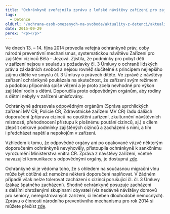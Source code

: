 ```yaml
---
title: "Ochránkyně zveřejnila zprávu z loňské návštěvy zařízení pro zajištění cizinců"
tags:
  - Detence
oldUrl: "/ochrana-osob-omezenych-na-svobode/aktuality-z-detenci/aktuality-z-detenci-2015/ochrankyne-zverejnila-zpravu-z-lonske-navstevy-zarizeni-pro-zajisteni-cizincu/"
date: 2015-09-29
perex: "<p></p>"
---
```


<!-- imported from the old website -->

<p>Ve dnech 13. – 14. října 2014 provedla veřejná ochránkyně práv, coby národní preventivní mechanismus, systematickou návštěvu Zařízení pro zajištění cizinců Bělá – Jezová. Zjistila, že podmínky pro pobyt dětí v zařízení nejsou v souladu s požadavky čl. 3 Úmluvy o ochraně lidských práv a základních svobod a nejsou rovněž slučitelné s principem nejlepšího zájmu dítěte ve smyslu čl. 3 Úmluvy o právech dítěte. Ve zprávě z návštěvy zařízení ochránkyně poukázala na skutečnost, že zařízení svým režimem a podobou připomíná spíše vězení a je proto zcela nevhodné pro výkon zajištění rodin s dětmi. Doporučila proto odpovědným orgánům, aby rodiny s dětmi nebyly v zařízení umisťovány. </p><p>Ochránkyně adresovala odpovědným orgánům (Správa uprchlických zařízení MV ČR, Policie ČR, Zdravotnické zařízení MV ČR) řadu dalších doporučení (příprava cizinců na opuštění zařízení, zkulturnění návštěvních místností, přehodnocení přístupu k plošnému poutání cizinců, aj.) s cílem zlepšit celkové podmínky zajištěných cizinců a zacházení s nimi, a tím i předcházet napětí a nepokojům v zařízení. </p><p>Vzhledem k tomu, že odpovědné orgány ani po opakované výzvě některým doporučením ochránkyně nevyhověly, přistoupila ochránkyně k sankčnímu vyrozumění Ministerstva vnitra ČR. Zpráva z návštěvy zařízení, včetně navazující komunikace s odpovědnými orgány, je dostupná <a href="http://www.ochrance.cz/ochrana-osob-omezenych-na-svobode/zarizeni/zarizeni-pro-cizince/" target="_blank">zde</a>. </p><p>O<a name="_GoBack"></a>chránkyně si je vědoma toho, že s ohledem na současnou migrační vlnu může být obtížné až nemožné některá doporučení naplňovat. V žádném případě však nelze tolerovat zacházení s cizinci porušující čl. čl. 3 Úmluvy (zákaz špatného zacházení). Shodně ochránkyně posuzuje zacházení s dalšími ohroženými skupinami obyvatel (viz nedávné návštěvy domovů pro seniory, neregistrovaných zařízení, či léčeben dlouhodobě nemocných). Zprávu o činnosti národního preventivního mechanismu pro rok 2014 si můžete přečíst <a href="http://www.ochrance.cz/fileadmin/user_upload/ochrana_osob/Zpravy-vyrocni/NPM-2014_CZ_ENG.pdf" target="_blank">zde</a>.</p>
